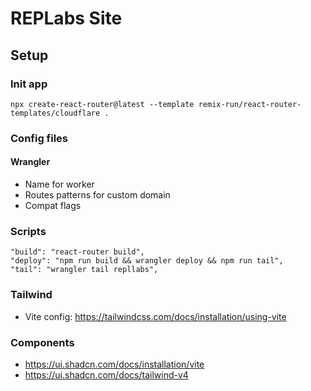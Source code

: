 # REPLabs Site

## Setup

### Init app
```
npx create-react-router@latest --template remix-run/react-router-templates/cloudflare .
```

### Config files
#### Wrangler
* Name for worker
* Routes patterns for custom domain
* Compat flags

### Scripts
```
"build": "react-router build",
"deploy": "npm run build && wrangler deploy && npm run tail",
"tail": "wrangler tail repllabs",
```

### Tailwind
- Vite config: https://tailwindcss.com/docs/installation/using-vite

### Components
- https://ui.shadcn.com/docs/installation/vite
- https://ui.shadcn.com/docs/tailwind-v4
